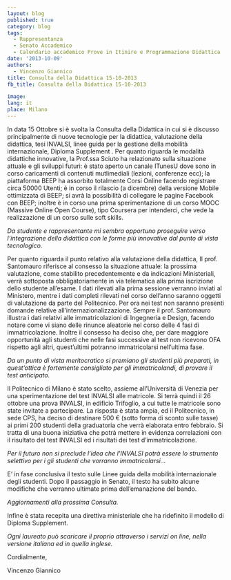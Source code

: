 ```yaml
---
layout: blog
published: true
category: blog
tags:
  - Rappresentanza
  - Senato Accademico
  - Calendario accademico Prove in Itinire e Programmazione Didattica
date: '2013-10-09'
authors:
  - Vincenzo Giannico
title: Consulta della Didattica 15-10-2013
fb_title: Consulta della Didattica 15-10-2013

image: 
lang: it
place: Milano
---
```


In data 15 Ottobre si è svolta la Consulta della Didattica in cui si è discusso principalmente di nuove tecnologie per la didattica, valutazione della didattica, tesi INVALSI, linee guida per la gestione della mobilità internazionale, Diploma Supplement . Per quanto riguarda le modalità didattiche innovative, la Prof.ssa Sciuto ha relazionato sulla situazione attuale e gli sviluppi futuri: è stato aperto un canale ITunesU dove sono in corso caricamenti di contenuti mutlimediali (lezioni, conferenze ecc); la piattaforma BEEP ha assorbito totalmente Corsi Online facendo registrare circa 50000 Utenti; è in corso il rilascio (a dicembre) della versione Mobile ottimizzata di BEEP; si avrà la possibilità di collegare le pagine Facebook con BEEP; inoltre è in corso una prima sperimentazione di un corso MOOC (Massive Online Open Course), tipo Coursera per intenderci, che vede la realizzazione di un corso sulle soft skills.

_Da studente e rappresentante mi sembra opportuno proseguire verso l’integrazione della didattica con le forme più innovative dal punto di vista tecnologico._

Per quanto riguarda il punto relativo alla valutazione della didattica, Il prof. Santomauro riferisce al consesso la situazione attuale: la prossima valutazione, come stabilito precedentemente e da indicazioni Ministeriali, verrà sottoposta obbligatoriamente in via telematica alla prima iscrizione dello studente all’esame. I dati rilevati alla prima sessione verranno inviati al Ministero, mentre i dati completi rilevati nel corso dell’anno saranno oggetti di valutazione da parte del Politecnico. Per ora nei test non saranno presenti domande relative all’internazionalizzazione. Sempre il prof. Santomauro illustra i dati relativi alle immatricolazioni di Ingegneria e Design, facendo notare come vi siano delle rinunce aleatorie nel corso delle 4 fasi di immatricolazione. Inoltre il consesso ha deciso che, per dare maggiore opportunità agli studenti che nelle fasi successive al test non ricevono OFA rispetto agli altri, quest’ultimi potranno immatricolarsi nell’ultima fase.

_Da un punto di vista meritocratico si premiano gli studenti più preparati, in quest’ottica è fortemente consigliato per gli immatricolandi, di provare il test anticipato._

Il Politecnico di Milano è stato scelto, assieme all’Università di Venezia per una sperimentazione del test INVALSI alle matricole. Si terrà quindi il 26 ottobre una prova INVALSI, in edificio Trifoglio, a cui tutte le matricole sono state invitate a partecipare. La risposta è stata ampia, ed il Politecnico, in sede CPS, ha deciso di destinare 500 € (sotto forma di sconto sulle tasse) ai primi 200 studenti della graduatoria che verrà elaborata entro febbraio. Si tratta di una buona iniziativa che potrà mettere in evidenza correlazioni con il risultato del test INVALSI ed i risultati dei test d’immatricolazione.

_Per il futuro non si preclude l’idea che l’INVALSI potrà essere lo strumento selettivo per i gli studenti che vorranno immatricolarsi…_

E’ in fase conclusiva il testo sulle Linee guida della mobilità internazionale degli studenti. Dopo il passaggio in Senato, il testo ha subito alcune modifiche che verranno ultimate prima dell’emanazione del bando.

_Aggiornamenti alla prossima Consulta._

Infine è stata recepita una direttiva ministeriale che ha ridefinito il modello di Diploma Supplement.

_Ogni laureato può scaricare il proprio attraverso i servizi on line, nella versione italiana ed in quella inglese._

Cordialmente,

Vincenzo Giannico
